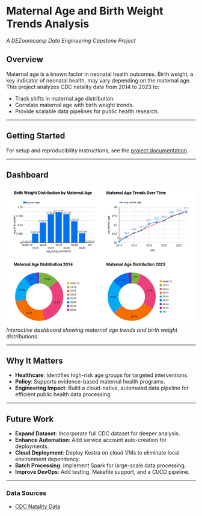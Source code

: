 # **Maternal Age and Birth Weight Trends Analysis**  
*A DEZoomcamp Data Engineering Capstone Project*  

## **Overview**  
Maternal age is a known factor in neonatal health outcomes. Birth weight, a key indicator of neonatal health, may vary depending on the maternal age. This project analyzes CDC natality data from 2014 to 2023 to:  
- Track shifts in maternal age distribution.
- Correlate maternal age with birth weight trends.
- Provide scalable data pipelines for public health research.

---

## **Getting Started**  
For setup and reproducibility instructions, see the [project documentation](docs/README.md).  

---

## **Dashboard**  
![Dashboard Preview](docs/dashboard.png)  
*Interactive dashboard showing maternal age trends and birth weight distributions.*  

---

## **Why It Matters**  
- **Healthcare**: Identifies high-risk age groups for targeted interventions.  
- **Policy**: Supports evidence-based maternal health programs.  
- **Engineering Impact**: Build a cloud-native, automated data pipeline for efficient public health data processing.



---

## **Future Work**  
- **Expand Dataset**: Incorporate full CDC dataset for deeper analysis.
- **Enhance Automation**: Add service account auto-creation for deployments.
- **Cloud Deployment**: Deploy Kestra on cloud VMs to eliminate local environment dependency.
- **Batch Processing**: Implement Spark for large-scale data processing.
- **Improve DevOps**: Add testing, Makefile support, and a CI/CD pipeline.
---

### **Data Sources**  
- [CDC Natality Data](https://data.nber.org/nvss/natality/)  
